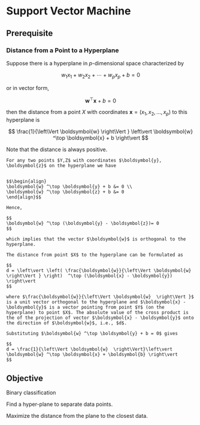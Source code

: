 # Support Vector Machine

## Prerequisite

### Distance from a Point to a Hyperplane

Suppose there is a hyperplane in $p$-dimensional space characterized by

$$
w_{1} x_{1}+w_{2} x_{2}+\cdots+w_{p} x_{p} + b = 0
$$

or in vector form,

$$
\boldsymbol{w} ^\top  \boldsymbol{x}  + b = 0
$$

then the distance from a point $X$ with coordinates $\boldsymbol{x} = (x_1, x_2, \ldots, x_p)$ to this hyperplane is

$$
\frac{1}{\left\Vert \boldsymbol{w}  \right\Vert } \left\vert \boldsymbol{w} ^\top  \boldsymbol{x}  + b  \right\vert
$$

Note that the distance is always positive.

```{dropdown} Derivation
For any two points $Y,Z$ with coordinates $\boldsymbol{y}, \boldsymbol{z}$ on the hyperplane we have


$$\begin{align}
\boldsymbol{w} ^\top \boldsymbol{y} + b &= 0 \\
\boldsymbol{w} ^\top \boldsymbol{z} + b &= 0
\end{align}$$

Hence,

$$
\boldsymbol{w} ^\top (\boldsymbol{y} - \boldsymbol{z})= 0
$$

which implies that the vector $\boldsymbol{w}$ is orthogonal to the hyperplane.

The distance from point $X$ to the hyperplane can be formulated as

$$
d = \left\vert \left( \frac{\boldsymbol{w}}{\left\Vert \boldsymbol{w}  \right\Vert } \right)  ^\top (\boldsymbol{x} - \boldsymbol{y}) \right\vert
$$

where $\frac{\boldsymbol{w}}{\left\Vert \boldsymbol{w}  \right\Vert }$ is a unit vector orthogonal to the hyperplane and $\boldsymbol{x} - \boldsymbol{y}$ is a vector pointing from point $Y$ (on the hyperplane) to point $X$. The absolute value of the cross product is the of the projection of vector $\boldsymbol{x} - \boldsymbol{y}$ onto the direction of $\boldsymbol{w}$, i.e., $d$.

Substituting $\boldsymbol{w} ^\top \boldsymbol{y} + b = 0$ gives

$$
d = \frac{1}{\left\Vert \boldsymbol{w}  \right\Vert}\left\vert \boldsymbol{w} ^\top \boldsymbol{x} + \boldsymbol{b} \right\vert
$$
```

## Objective




Binary classification

Find a hyper-plane to separate data points.

Maximize the distance from the plane to the closest data.

##
